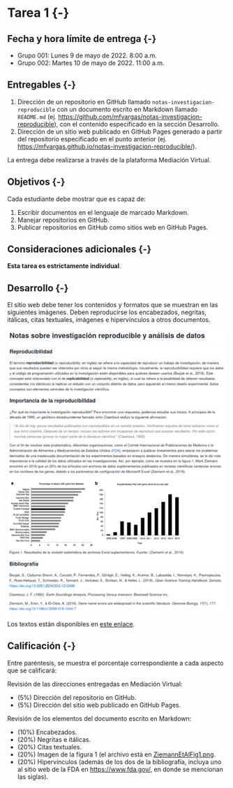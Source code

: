 # Tarea 1 {-}

## Fecha y hora límite de entrega {-}
- Grupo 001: Lunes 9 de mayo de 2022. 8:00 a.m.
- Grupo 002: Martes 10 de mayo de 2022. 11:00 a.m.

## Entregables {-}
1. Dirección de un repositorio en GitHub llamado `notas-investigacion-reproducible` con un documento escrito en Markdown llamado `README.md` (ej. https://github.com/mfvargas/notas-investigacion-reproducible), con el contenido especificado en la sección Desarrollo.
2. Dirección de un sitio web publicado en GitHub Pages generado a partir del repositorio especificado en el punto anterior (ej. https://mfvargas.github.io/notas-investigacion-reproducible/). 

La entrega debe realizarse a través de la plataforma Mediación Virtual.

## Objetivos {-}
Cada estudiante debe mostrar que es capaz de:

1. Escribir documentos en el lenguaje de marcado Markdown.
2. Manejar repositorios en GitHub.
3. Publicar repositorios en GitHub como sitios web en GitHub Pages.

## Consideraciones adicionales {-}
**Esta tarea es estrictamente individual**.

## Desarrollo {-}
El sitio web debe tener los contenidos y formatos que se muestran en las siguientes imágenes. Deben reproducirse los encabezados, negritas, itálicas, citas textuales, imágenes e hipervínculos a otros documentos.

<img src="img/tarea-01-img-01.png" width="603" />

<img src="img/tarea-01-img-02.png" width="602" />

Los textos están disponibles en [este enlace](otros/tarea-01-texto.txt).

## Calificación {-}
Entre paréntesis, se muestra el porcentaje correspondiente a cada aspecto que se calificará:

Revisión de las direcciones entregadas en Mediación Virtual:  
- (5%) Dirección del repositorio en GitHub.
- (5%) Dirección del sitio web publicado en GitHub Pages.

Revisión de los elementos del documento escrito en Markdown:  
- (10%) Encabezados.
- (20%) Negritas e itálicas.
- (20%) Citas textuales.
- (20%) Imagen de la figura 1 (el archivo está en [ZiemannEtAlFig1.png](img/ZiemannEtAlFig1.png).
- (20%) Hipervínculos (además de los dos de la bibliografía, incluya uno al sitio web de la FDA en https://www.fda.gov/, en donde se mencionan las siglas).
